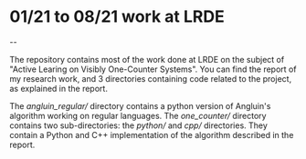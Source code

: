 
# 01/21 to 08/21 work at LRDE

--

The repository contains most of the work done at LRDE on the subject of "Active Learing on Visibly One-Counter Systems".
You can find the report of my research work, and 3 directories containing code related to the project, as explained in the report.

The *angluin_regular/* directory contains a python version of Angluin's algorithm working on regular languages.
The *one_counter/* directory contains two sub-directories: the *python/* and *cpp/* directories. They contain a Python and C++ implementation of the algorithm described in the report. 
